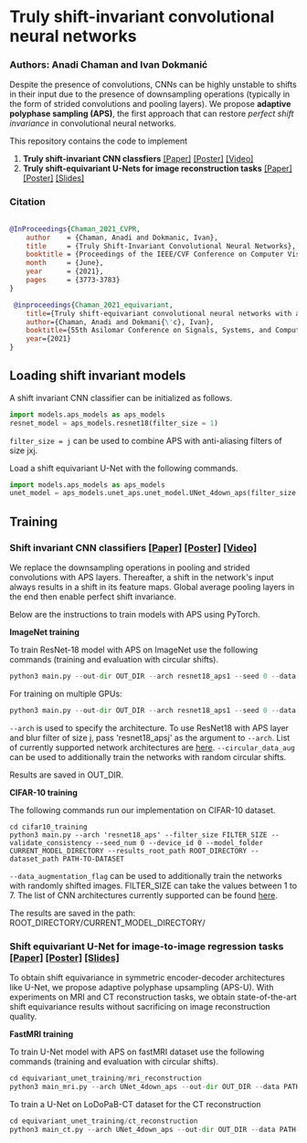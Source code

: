 # Truly shift-invariant convolutional neural networks 
### <b>Authors:</b> Anadi Chaman and Ivan Dokmanić

Despite the presence of convolutions, CNNs can be highly unstable to shifts in their input due to the presence of downsampling operations (typically in the form of strided convolutions and pooling layers). We propose **adaptive polyphase sampling (APS)**, the first approach that can restore *perfect shift invariance* in convolutional neural networks. 

This repository contains the code to implement
1. **Truly shift-invariant CNN classfiers** <a href = 'https://arxiv.org/pdf/2011.14214.pdf'>[Paper]</a> <a href = 'https://github.com/achaman2/truly_shift_invariant_cnns/files/7307076/cvpr_shift_invariant_cnns_poster.pdf'>[Poster]</a> <a href = "https://www.youtube.com/watch?v=l2jDxeaSwTs">[Video]</a>
2. **Truly shift-equivariant U-Nets for image reconstruction tasks** <a href = 'https://arxiv.org/pdf/2105.04040.pdf'>[Paper]</a> <a href = 'https://github.com/achaman2/truly_shift_invariant_cnns/files/7307089/asilomar_poster_submission.pdf'>[Poster]</a> <a href = 'https://github.com/achaman2/truly_shift_invariant_cnns/files/7309651/shift_equivariant_unet_slides.pptx'>[Slides]</a> 

### Citation
```BibTeX

@InProceedings{Chaman_2021_CVPR,
    author    = {Chaman, Anadi and Dokmanic, Ivan},
    title     = {Truly Shift-Invariant Convolutional Neural Networks},
    booktitle = {Proceedings of the IEEE/CVF Conference on Computer Vision and Pattern Recognition (CVPR)},
    month     = {June},
    year      = {2021},
    pages     = {3773-3783}
}

 @inproceedings{Chaman_2021_equivariant,
	title={Truly shift-equivariant convolutional neural networks with adaptive polyphase upsampling},
	author={Chaman, Anadi and Dokmani{\'c}, Ivan},
	booktitle={55th Asilomar Conference on Signals, Systems, and Computers},
	year={2021}
}

```



## Loading shift invariant models
A shift invariant CNN classifier can be initialized as follows.
```python
import models.aps_models as aps_models
resnet_model = aps_models.resnet18(filter_size = 1)
```
```filter_size = j``` can be used to combine APS with anti-aliasing filters of size jxj.

Load a shift equivariant U-Net with the following commands.
```python
import models.aps_models as aps_models
unet_model = aps_models.unet_aps.unet_model.UNet_4down_aps(filter_size = 1)
```




## Training 

### Shift invariant CNN classifiers <a href = 'https://arxiv.org/pdf/2011.14214.pdf'>[Paper]</a> <a href = 'https://github.com/achaman2/truly_shift_invariant_cnns/files/7307076/cvpr_shift_invariant_cnns_poster.pdf'>[Poster]</a> <a href = "https://www.youtube.com/watch?v=l2jDxeaSwTs">[Video]</a>
We replace the downsampling operations in pooling and strided convolutions with APS layers. Thereafter, a shift in the network's input always results in a shift in its feature maps. Global average pooling layers in the end then enable perfect shift invariance. 

Below are the instructions to train models with APS using PyTorch.

**ImageNet training**

To train ResNet-18 model with APS on ImageNet use the following commands (training and evaluation with circular shifts).
```python
python3 main.py --out-dir OUT_DIR --arch resnet18_aps1 --seed 0 --data PATH-TO-DATASET
```

For training on multiple GPUs:
```python
python3 main.py --out-dir OUT_DIR --arch resnet18_aps1 --seed 0 --data PATH-TO-DATASET --workers NUM_WORKERS --dist-url tcp://127.0.0.1:FREE-PORT --dist-backend nccl --multiprocessing-distributed --world-size 1 --rank 0
```
```--arch``` is used to specify the architecture. To use ResNet18 with APS layer and blur filter of size j, pass 'resnet18_apsj' as the argument to ```--arch```. List of currently supported network architectures are [here](/imagenet_exps/supported_architectures.txt). ```--circular_data_aug``` can be used to additionally train the networks with random circular shifts. 

Results are saved in OUT_DIR. 

**CIFAR-10 training** 

The following commands run our implementation on CIFAR-10 dataset.

```
cd cifar10_training
python3 main.py --arch 'resnet18_aps' --filter_size FILTER_SIZE --validate_consistency --seed_num 0 --device_id 0 --model_folder CURRENT_MODEL_DIRECTORY --results_root_path ROOT_DIRECTORY --dataset_path PATH-TO-DATASET
```
```--data_augmentation_flag``` can be used to additionally train the networks with randomly shifted images. FILTER_SIZE can take the values between 1 to 7. The list of CNN architectures currently supported can be found [here](/cifar10_exps/supported_architectures.txt).

The results are saved in the path: ROOT_DIRECTORY/CURRENT_MODEL_DIRECTORY/



 
### Shift equivariant U-Net for image-to-image regression tasks <a href = 'https://arxiv.org/pdf/2105.04040.pdf'>[Paper]</a> <a href = 'https://github.com/achaman2/truly_shift_invariant_cnns/files/7307089/asilomar_poster_submission.pdf'>[Poster]</a> <a href = 'https://github.com/achaman2/truly_shift_invariant_cnns/files/7309651/shift_equivariant_unet_slides.pptx'>[Slides]</a> 
To obtain shift equivariance in symmetric encoder-decoder architectures like U-Net, we propose adaptive polyphase upsampling (APS-U). With experiments on MRI and CT reconstruction tasks, we obtain state-of-the-art shift equivariance results without sacrificing on image reconstruction quality.

**FastMRI training**

To train U-Net model with APS on fastMRI dataset use the following commands (training and evaluation with circular shifts).
```python
cd equivariant_unet_training/mri_reconstruction
python3 main_mri.py --arch UNet_4down_aps --out-dir OUT_DIR --data PATH-TO-FASTMRI-DATASET 
```

To train a U-Net on LoDoPaB-CT dataset for the CT reconstruction
```python
cd equivariant_unet_training/ct_reconstruction
python3 main_ct.py --arch UNet_4down_aps --out-dir OUT_DIR --data PATH-TO-CT-DATASET  
```




